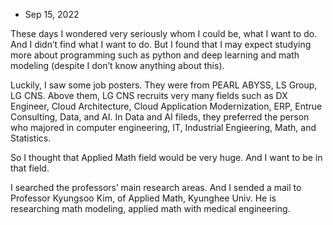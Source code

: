 -	Sep 15, 2022

These days I wondered very seriously whom I could be, what I want to do. And I didn’t find what I want to do. 
But I found that I may expect studying more about programming such as python and deep learning and math modeling (despite I don’t know anything about this).

Luckily, I saw some job posters. 
They were from PEARL ABYSS, LS Group, LG CNS. Above them, LG CNS recruits very many fields such as DX Engineer, Cloud Architecture, Cloud Application Modernization, ERP, Entrue Consulting, Data, and AI. 
In Data and AI fileds, they preferred the person who majored in computer engineering, IT, Industrial Engieering, Math, and Statistics.

So I thought that Applied Math field would be very huge. And I want to be in that field.

I searched the professors’ main research areas. And I sended a mail to Professor Kyungsoo Kim, of Applied Math, Kyunghee Univ. He is researching math modeling, applied math with medical engineering.
